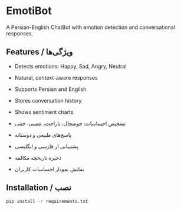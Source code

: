 # EmotiBot

A Persian-English ChatBot with emotion detection and conversational responses.

## Features / ویژگی‌ها
- Detects emotions: Happy, Sad, Angry, Neutral
- Natural, context-aware responses
- Supports Persian and English
- Stores conversation history
- Shows sentiment charts

- تشخیص احساسات: خوشحال، ناراحت، عصبی، خنثی
- پاسخ‌های طبیعی و دوستانه
- پشتیبانی از فارسی و انگلیسی
- ذخیره تاریخچه مکالمه
- نمایش نمودار احساسات کاربران

## Installation / نصب
```bash
pip install -r requirements.txt